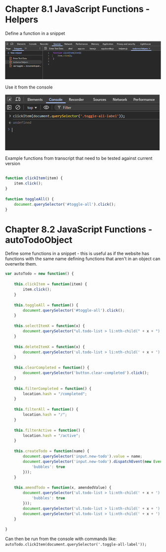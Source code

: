 # Chapter 8.1 JavaScript Functions - Helpers

Define a function in a snippet

![image17.png](assets/image17.png)

Use it from the console

![image18.png](assets/image18.png)

Example functions from transcript that need to be tested against current version

```javascript

function clickItem(item) {
    item.click();
}

function toggleAll() {
    document.querySelector('#toggle-all').click();
}
```

# Chapter 8.2 JavaScript Functions - autoTodoObject

Define some functions in a snippet - this is useful as if the website has functions with the same name defining functions that aren't in an object can overwrite them.

```javascript
var autoTodo = new function() {

    this.clickItem = function(item) {
        item.click();
    }

    this.toggleAll = function() {
        document.querySelector('#toggle-all').click();
    }

    this.selectItemX = function(x) {
        document.querySelector("ul.todo-list > li:nth-child(" + x + ") input.toggle").click()
    }

    this.deleteItemX = function(x) {
        document.querySelector('ul.todo-list > li:nth-child(' + x + ') button.destroy').click()
    }

    this.clearCompleted = function() {
        document.querySelector('button.clear-completed').click();
    }

    this.filterCompleted = function() {
        location.hash = "/completed";
    }

    this.filterAll = function() {
        location.hash = "/";
    }

    this.filterActive = function() {
        location.hash = "/active";
    }
    
    this.createTodo = function(name) {
        document.querySelector('input.new-todo').value = name;
        document.querySelector('input.new-todo').dispatchEvent(new Event('change',{
            'bubbles': true
        }));
    }

    this.amendTodo = function(x, amendedValue) {
        document.querySelector('ul.todo-list > li:nth-child(' + x + ') > div > label').dispatchEvent(new Event('dblclick',{
            'bubbles': true
        }));
        document.querySelector('ul.todo-list > li:nth-child(' + x + ') .edit').value = amendedValue;
        document.querySelector('ul.todo-list > li:nth-child(' + x + ') .edit').dispatchEvent(new Event('blur'));
    }

}
```

Can then be run from the console with commands like:
`autoTodo.clickItem(document.querySelector('.toggle-all-label'));`
